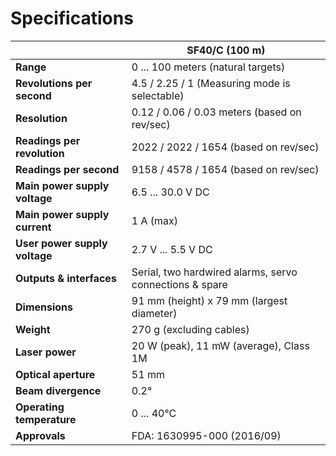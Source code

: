# Specifications

| | SF40/C (100 m)|
|---|---|
| **Range** | 0 ... 100 meters (natural targets)|
| **Revolutions per second** | 4.5 / 2.25 / 1 (Measuring mode is selectable)
| **Resolution** | 0.12 / 0.06 / 0.03 meters (based on rev/sec)
| **Readings per revolution** | 2022 / 2022 / 1654 (based on rev/sec)
| **Readings per second** | 9158 / 4578 / 1654 (based on rev/sec)
| **Main power supply voltage** | 6.5 ... 30.0 V DC
| **Main power supply current** | 1 A (max)
| **User power supply voltage** | 2.7 V ... 5.5 V DC
| **Outputs & interfaces** | Serial, two hardwired alarms, servo connections & spare
| **Dimensions** | 91 mm (height) x 79 mm (largest diameter)
| **Weight** | 270 g (excluding cables)
| **Laser power** | 20 W (peak), 11 mW (average), Class 1M
| **Optical aperture** | 51 mm
| **Beam divergence** | 0.2° |
| **Operating temperature** | 0 ... 40°C |
| **Approvals** | FDA: 1630995-000 (2016/09) |